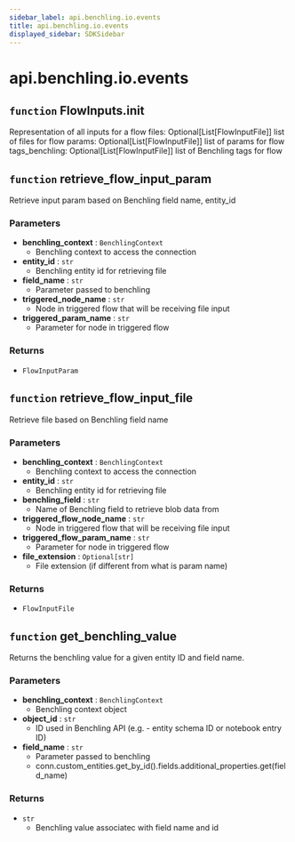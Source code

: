 ```yaml
---
sidebar_label: api.benchling.io.events
title: api.benchling.io.events
displayed_sidebar: SDKSidebar
--- 
```



# api.benchling.io.events



##  `function` FlowInputs.__init__
Representation of all inputs for a flow
files: Optional[List[FlowInputFile]]
    list of files for flow
params: Optional[List[FlowInputFile]]
    list of params for flow
tags_benchling: Optional[List[FlowInputFile]]
    list of Benchling tags for flow


##  `function` retrieve_flow_input_param
Retrieve input param based on Benchling field name, entity_id

###  Parameters
- **benchling_context** : `BenchlingContext`
    - Benchling context to access the connection
- **entity_id** : `str`
    - Benchling entity id for retrieving file
- **field_name** : `str`
    - Parameter passed to benchling
- **triggered_node_name** : `str`
    - Node in triggered flow that will be receiving file input
- **triggered_param_name** : `str`
    - Parameter for node in triggered flow

###  Returns
- `FlowInputParam`


##  `function` retrieve_flow_input_file
Retrieve file based on Benchling field name

###  Parameters
- **benchling_context** : `BenchlingContext`
    - Benchling context to access the connection
- **entity_id** : `str`
    - Benchling entity id for retrieving file
- **benchling_field** : `str`
    - Name of Benchling field to retrieve blob data from
- **triggered_flow_node_name** : `str`
    - Node in triggered flow that will be receiving file input
- **triggered_flow_param_name** : `str`
    - Parameter for node in triggered flow
- **file_extension** : `Optional[str]`
    - File extension (if different from what is param name)

###  Returns
- `FlowInputFile`


##  `function` get_benchling_value
Returns the benchling value for a given entity ID and field name.

###  Parameters
- **benchling_context** : `BenchlingContext`
    - Benchling context object
- **object_id** : `str`
    - ID used in Benchling API (e.g. - entity schema ID or notebook entry ID)
- **field_name** : `str`
    - Parameter passed to benchling
    - conn.custom_entities.get_by_id().fields.additional_properties.get(field_name)

###  Returns
- `str`
    - Benchling value associatec with field name and id
